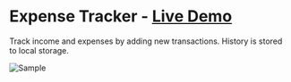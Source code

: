 # Expense Tracker - [Live Demo](https://rphase.github.io/justwebprojects/expense-tracker/)

Track income and expenses by adding new transactions. History is stored to local storage.

![Sample](https://rphase.github.io/justwebprojects/resource/expense-tracker.png)

<!-- ## Extra info
- Bullet
- Bullet -->
